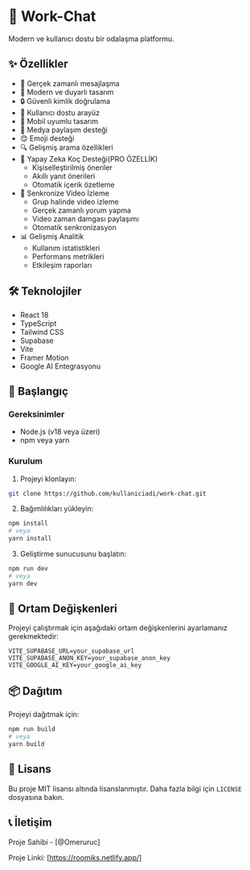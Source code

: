 # 🚀 Work-Chat

Modern ve kullanıcı dostu bir  odalaşma  platformu.

## ✨ Özellikler

- 💬 Gerçek zamanlı mesajlaşma
- 🎨 Modern ve duyarlı tasarım
- 🔒 Güvenli kimlik doğrulama
- 🎯 Kullanıcı dostu arayüz
- 📱 Mobil uyumlu tasarım
- 🎵 Medya paylaşım desteği
- 😊 Emoji desteği
- 🔍 Gelişmiş arama özellikleri
- 🤖 Yapay Zeka Koç Desteği(PRO ÖZELLİK)
  - Kişiselleştirilmiş öneriler
  - Akıllı yanıt önerileri
  - Otomatik içerik özetleme
- 🎥 Senkronize Video İzleme
  - Grup halinde video izleme
  - Gerçek zamanlı yorum yapma
  - Video zaman damgası paylaşımı
  - Otomatik senkronizasyon
- 📊 Gelişmiş Analitik
  - Kullanım istatistikleri
  - Performans metrikleri
  - Etkileşim raporları

## 🛠️ Teknolojiler

- React 18
- TypeScript
- Tailwind CSS
- Supabase
- Vite
- Framer Motion
- Google AI Entegrasyonu

## 🚀 Başlangıç

### Gereksinimler

- Node.js (v18 veya üzeri)
- npm veya yarn

### Kurulum

1. Projeyi klonlayın:
```bash
git clone https://github.com/kullaniciadi/work-chat.git
```

2. Bağımlılıkları yükleyin:
```bash
npm install
# veya
yarn install
```

3. Geliştirme sunucusunu başlatın:
```bash
npm run dev
# veya
yarn dev
```

## 🔧 Ortam Değişkenleri

Projeyi çalıştırmak için aşağıdaki ortam değişkenlerini ayarlamanız gerekmektedir:

```env
VITE_SUPABASE_URL=your_supabase_url
VITE_SUPABASE_ANON_KEY=your_supabase_anon_key
VITE_GOOGLE_AI_KEY=your_google_ai_key
```

## 📦 Dağıtım

Projeyi dağıtmak için:

```bash
npm run build
# veya
yarn build
```



## 📝 Lisans

Bu proje MIT lisansı altında lisanslanmıştır. Daha fazla bilgi için `LICENSE` dosyasına bakın.

## 📞 İletişim

Proje Sahibi - [@Omeruruc]

Proje Linki: [https://roomiks.netlify.app/]
